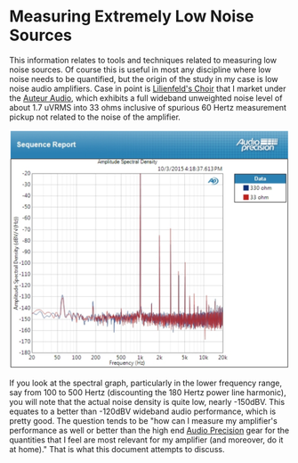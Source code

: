 # Measuring Extremely Low Noise Sources

This information relates to tools and techniques related to measuring low noise sources.  Of course 
this is useful in most any discipline where low noise needs to be quantified, but the origin of the 
study in my case is low noise audio amplifiers.  Case in point is [Lilienfeld's Choir](http://auteuraudio.com/lilienfelds-choir) 
that I market under the [Auteur Audio](http://auteuraudio.com/), which exhibits a full wideband
unweighted noise level of about 1.7 uVRMS into 33 ohms inclusive of spurious 60 Hertz measurement
pickup not related to the noise of the amplifier.

![Lilienfeld's Choir Spectral Density](LilienfeldsChoirSpectralDensity.png)

If you look at the spectral graph, particularly in the lower frequency range, say from 100 to 500 Hertz
(discounting the 180 Hertz power line harmonic), you will note that the actual noise density is 
quite low, nearly -150dBV.  This equates to a better than -120dBV wideband audio performance, which
is pretty good.  The question tends to be "how can I measure my amplifier's performance as well or 
better than the high end [Audio Precision](https://www.ap.com/) gear for the quantities that I feel 
are most relevant for my amplifier (and moreover, do it at home)."  That is what this document attempts to discuss.

